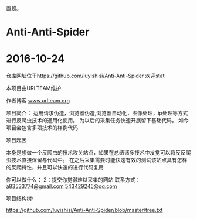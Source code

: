 置顶。
# Anti-Anti-Spider
# 2016-10-24 

仓库网址位于https://github.com/luyishisi/Anti-Anti-Spider 欢迎stat

本项目由URLTEAM维护

作者博客 www.urlteam.org 

项目简介：
运用请求伪造，浏览器伪造,浏览器自动化，图像处理，ip处理等方式进行反爬虫技术的通用化使用。
为以后的采集任务快速开展留下基础代码。
如今项目会包含多项技术的样例代码.


项目起因

本身是想做一个反爬虫的技术攻关站点，如果在总结诸多技术中发觉可以将反反爬虫技术直接保留与代码中。
在之后采集需要时能快速有效的测试该站点具有怎样的反爬特性，并且可以快速的进行代码复用




你可以做什么：
2：提交你觉得难以采集的网站
联系方式： a83533774@gmail.com  543429245@qq.com


项目结构树:

https://github.com/luyishisi/Anti-Anti-Spider/blob/master/tree.txt
